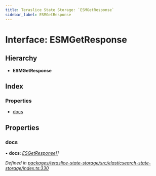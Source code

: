 ```yaml
---
title: Teraslice State Storage: `ESMGetResponse`
sidebar_label: ESMGetResponse
---
```


# Interface: ESMGetResponse

## Hierarchy

* **ESMGetResponse**

## Index

### Properties

* [docs](esmgetresponse.md#docs)

## Properties

###  docs

• **docs**: *[ESGetResponse](esgetresponse.md)[]*

*Defined in [packages/teraslice-state-storage/src/elasticsearch-state-storage/index.ts:330](https://github.com/terascope/teraslice/blob/78714a985/packages/teraslice-state-storage/src/elasticsearch-state-storage/index.ts#L330)*
